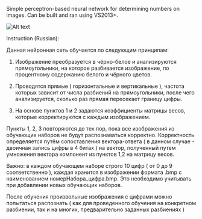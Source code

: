 Simple perceptron-based neural network for determining numbers on images.
Can be built and ran using VS2013+.

![Alt text](https://cloud.githubusercontent.com/assets/16634903/22876841/8f82f8d2-f1e3-11e6-987d-c57e7e2c3b78.png "Optional title")

Instruction (Russian):

Данная нейронная сеть обучается по следующим принципам:

1. Изображение преобразуется в чёрно-белое и анализируются прямоугольники, на которое разбивается изображение, по процентному содержанию
белого и чёрного цветов.

2. Проводятся прямые ( горизонтальные и вертикальные ), частота которых зависит от числа разбиений на прямоугольники, после чего 
анализируется, сколько раз прямая пересекает границу цифры.

3. На основе пунктов 1 и 2 задаются коэффициенты матрицы весов, которые корректируются с каждым изображением.

Пункты 1, 2, 3 повторяются до тех пор, пока все изображения из обучающих наборов не будут распознаваться корректно.
Корректность определяется путём сопоставления вектора-ответа ( в данном случае - двоичная запись цифры в 4 битах ) на вектор, полученный
путем умножения вектора компонент из пунктов 1,2 на матрицу весов.

Важно: в каждом обучающем наборе строго 10 цифр ( от 0 до 9 соответственно ), каждая хранится в изображении формата .bmp с наименованием
номерНабора_цифра.bmp. Это необходимо учитывать при добавлении новых обучающих наборов.

После обучения произвольные изображения с цифрами можно попытаться распознать ( как для проведенного обучения на конкретном разбиении, так
и на многих, предварительно заданных разбиениях )


